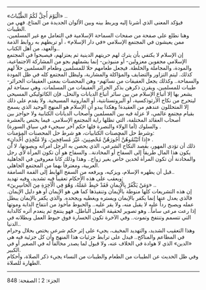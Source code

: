 ------------------------------------------------------------------------

«الْيَوْمَ أُحِلَّ لَكُمُ الطَّيِّباتُ» ..  
فيؤكد المعنى الذي أشرنا إليه ويربط بينه وبين الألوان الجديدة من المتاع.
فهي من الطيبات.  
وهنا نطلع على صفحة من صفحات السماحة الإسلامية في التعامل مع غير
المسلمين، ممن يعيشون في المجتمع الإسلامي «في دار الإسلام» ، أو تربطهم به
روابط الذمة والعهد، من أهل الكتاب..  
إن الإسلام لا يكتفي بأن يترك لهم حريتهم الدينية ثم يعتزلهم، فيصبحوا في
المجتمع الإسلامي مجفوين معزولين- أو منبوذين- إنما يشملهم بجو من المشاركة
الاجتماعية، والمودة، والمجاملة والخلطة. فيجعل طعامهم حلا للمسلمين وطعام
المسلمين حلاً لهم كذلك. ليتم التزاور والتضايف والمؤاكلة والمشاربة، وليظل
المجتمع كله في ظل المودة والسماحة.. وكذلك يجعل العفيفات من نسائهم- وهن
المحصنات بمعنى العفيفات الحرائر- طيبات للمسلمين، ويقرن ذكرهن بذكر
الحرائر العفيفات من المسلمات. وهي سماحة لم يشعر بها إلا أتباع الإسلام من
بين سائر أتباع الديانات والنحل. فإن الكاثوليكي المسيحي ليتحرج من نكاح
الأرثوذكسية، أو البروتستانتية، أو المارونية المسيحية. ولا يقدم على ذلك
إلا المتحللون عندهم من العقيدة! وهكذا يبدو أن الإسلام هو المنهج الوحيد
الذي يسمح بقيام مجتمع عالمي، لا عزلة فيه بين المسلمين وأصحاب الديانات
الكتابية ولا حواجز بين أصحاب العقائد المختلفة، التي تظلها راية المجتمع
الإسلامي. فيما يختص بالعشرة والسلوك (أما الولاء والنصرة فلها حكم آخر
سيجيء في سياق السورة) .  
وشرط حل المحصنات الكتابيات، هو شرط حل المحصنات المؤمنات:  
«إِذا آتَيْتُمُوهُنَّ أُجُورَهُنَّ مُحْصِنِينَ، غَيْرَ مُسافِحِينَ، وَلا مُتَّخِذِي أَخْدانٍ» .  
ذلك أن تؤدى المهور، بقصد النكاح الشرعي، الذي يحصن به الرجل امرأته
ويصونها، لا أن يكون هذا المال طريقاً إلى السفاح أو المخادنة.. والسفاح هو
أن تكون المرأة لأي رجل والمخادنة أن تكون المرأة لخدين خاص بغير زواج..
وهذا وذلك كانا معروفين في الجاهلية العربية، ومعترفاً بهما من المجتمع
الجاهلي.  
قبل أن يطهره الإسلام، ويزكيه، ويرفعه من السفح الهابط إلى القمة
السامقة..  
ويعقب على هذه الأحكام تعقيباً فيه تشديد، وفيه تهديد:  
«وَمَنْ يَكْفُرْ بِالْإِيمانِ فَقَدْ حَبِطَ عَمَلُهُ، وَهُوَ فِي الْآخِرَةِ مِنَ الْخاسِرِينَ» ..  
إن هذه التشريعات كلها منوطة بالإيمان وتنفيذها كما هي هو الإيمان أو هو
دليل الإيمان. فالذي يعدل عنها إنما يكفر بالإيمان ويستره ويغطيه ويجحده.
والذي يكفر بالإيمان يبطل عمله ويصبح رداً عليه لا يقبل منه، ولا يقر عليه..
والحبوط مأخوذ من انتفاخ الدابة وموتها إذا رعت مرعى ساماً.. وهو تصوير
لحقيقة العمل الباطل. فهو ينتفخ ثم ينعدم أثره كالدابة التي تتسمم وتنتفخ
وتموت.. وفي الآخرة تكون الخسارة فوق حبوط العمل وبطلانه في الدنيا..  
وهذا التعقيب الشديد، والتهديد المخيف، يجيء على إثر حكم شرعي يختص بحلال
وحرام في المطاعم والمناكح.. فيدل على ترابط جزئيات هذا المنهج وأن كل
جزئية فيه هي «الدين» الذي لا هوادة في الخلاف عنه، ولا قبول لما يصدر
مخالفاً له في الصغير أو في الكبير.  
وفي ظل الحديث عن الطيبات من الطعام والطيبات من النساء يجيء ذكر الصلاة،
وأحكام الطهارة للصلاة.

------------------------------------------------------------------------

الجزء: 2 ¦ الصفحة: 848
